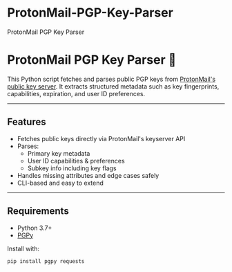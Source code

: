 # ProtonMail-PGP-Key-Parser
ProtonMail PGP Key Parser
# ProtonMail PGP Key Parser 🔐

This Python script fetches and parses public PGP keys from [ProtonMail's public key server](https://mail-api.proton.me/pks/lookup). It extracts structured metadata such as key fingerprints, capabilities, expiration, and user ID preferences.

---

## Features

- Fetches public keys directly via ProtonMail's keyserver API
- Parses:
  - Primary key metadata
  - User ID capabilities & preferences
  - Subkey info including key flags
- Handles missing attributes and edge cases safely
- CLI-based and easy to extend

---

## Requirements

- Python 3.7+
- [PGPy](https://github.com/SecurityInnovation/PGPy)

Install with:

```bash
pip install pgpy requests
